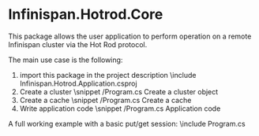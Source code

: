 # Infinispan.Hotrod.Core

This package allows the user application to perform operation on a remote Infinispan cluster via the Hot Rod protocol.

The main use case is the following:

1. import this package in the project description
\include Infinispan.Hotrod.Application.csproj
2. Create a cluster
\snippet /Program.cs Create a cluster object
3. Create a cache
\snippet /Program.cs Create a cache
4. Write application code
\snippet /Program.cs Application code

A full working example with a basic put/get session:
\include Program.cs
